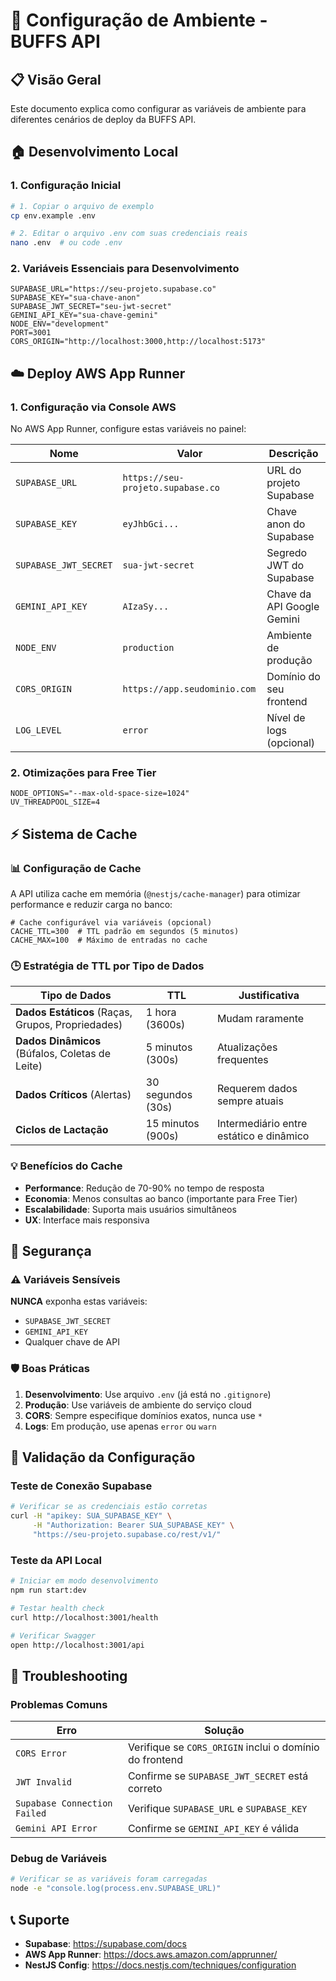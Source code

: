 # 🔧 Configuração de Ambiente - BUFFS API

## 📋 Visão Geral

Este documento explica como configurar as variáveis de ambiente para diferentes cenários de deploy da BUFFS API.

## 🏠 Desenvolvimento Local

### 1. Configuração Inicial

```bash
# 1. Copiar o arquivo de exemplo
cp env.example .env

# 2. Editar o arquivo .env com suas credenciais reais
nano .env  # ou code .env
```

### 2. Variáveis Essenciais para Desenvolvimento

```env
SUPABASE_URL="https://seu-projeto.supabase.co"
SUPABASE_KEY="sua-chave-anon"
SUPABASE_JWT_SECRET="seu-jwt-secret"
GEMINI_API_KEY="sua-chave-gemini"
NODE_ENV="development"
PORT=3001
CORS_ORIGIN="http://localhost:3000,http://localhost:5173"
```

## ☁️ Deploy AWS App Runner

### 1. Configuração via Console AWS

No AWS App Runner, configure estas variáveis no painel:

| Nome | Valor | Descrição |
|------|-------|-----------|
| `SUPABASE_URL` | `https://seu-projeto.supabase.co` | URL do projeto Supabase |
| `SUPABASE_KEY` | `eyJhbGci...` | Chave anon do Supabase |
| `SUPABASE_JWT_SECRET` | `sua-jwt-secret` | Segredo JWT do Supabase |
| `GEMINI_API_KEY` | `AIzaSy...` | Chave da API Google Gemini |
| `NODE_ENV` | `production` | Ambiente de produção |
| `CORS_ORIGIN` | `https://app.seudominio.com` | Domínio do seu frontend |
| `LOG_LEVEL` | `error` | Nível de logs (opcional) |

### 2. Otimizações para Free Tier

```env
NODE_OPTIONS="--max-old-space-size=1024"
UV_THREADPOOL_SIZE=4
```

## ⚡ Sistema de Cache

### 📊 Configuração de Cache

A API utiliza cache em memória (`@nestjs/cache-manager`) para otimizar performance e reduzir carga no banco:

```env
# Cache configurável via variáveis (opcional)
CACHE_TTL=300  # TTL padrão em segundos (5 minutos)
CACHE_MAX=100  # Máximo de entradas no cache
```

### 🕒 Estratégia de TTL por Tipo de Dados

| Tipo de Dados | TTL | Justificativa |
|---------------|-----|---------------|
| **Dados Estáticos** (Raças, Grupos, Propriedades) | 1 hora (3600s) | Mudam raramente |
| **Dados Dinâmicos** (Búfalos, Coletas de Leite) | 5 minutos (300s) | Atualizações frequentes |
| **Dados Críticos** (Alertas) | 30 segundos (30s) | Requerem dados sempre atuais |
| **Ciclos de Lactação** | 15 minutos (900s) | Intermediário entre estático e dinâmico |

### 💡 Benefícios do Cache

- **Performance**: Redução de 70-90% no tempo de resposta
- **Economia**: Menos consultas ao banco (importante para Free Tier)
- **Escalabilidade**: Suporta mais usuários simultâneos
- **UX**: Interface mais responsiva

## 🔐 Segurança

### ⚠️ Variáveis Sensíveis

**NUNCA** exponha estas variáveis:

- `SUPABASE_JWT_SECRET`
- `GEMINI_API_KEY`
- Qualquer chave de API

### 🛡️ Boas Práticas

1. **Desenvolvimento**: Use arquivo `.env` (já está no `.gitignore`)
2. **Produção**: Use variáveis de ambiente do serviço cloud
3. **CORS**: Sempre especifique domínios exatos, nunca use `*`
4. **Logs**: Em produção, use apenas `error` ou `warn`

## 🧪 Validação da Configuração

### Teste de Conexão Supabase

```bash
# Verificar se as credenciais estão corretas
curl -H "apikey: SUA_SUPABASE_KEY" \
     -H "Authorization: Bearer SUA_SUPABASE_KEY" \
     "https://seu-projeto.supabase.co/rest/v1/"
```

### Teste da API Local

```bash
# Iniciar em modo desenvolvimento
npm run start:dev

# Testar health check
curl http://localhost:3001/health

# Verificar Swagger
open http://localhost:3001/api
```

## 🚨 Troubleshooting

### Problemas Comuns

| Erro | Solução |
|------|---------|
| `CORS Error` | Verifique se `CORS_ORIGIN` inclui o domínio do frontend |
| `JWT Invalid` | Confirme se `SUPABASE_JWT_SECRET` está correto |
| `Supabase Connection Failed` | Verifique `SUPABASE_URL` e `SUPABASE_KEY` |
| `Gemini API Error` | Confirme se `GEMINI_API_KEY` é válida |

### Debug de Variáveis

```bash
# Verificar se as variáveis foram carregadas
node -e "console.log(process.env.SUPABASE_URL)"
```

## 📞 Suporte

- **Supabase**: <https://supabase.com/docs>
- **AWS App Runner**: <https://docs.aws.amazon.com/apprunner/>
- **NestJS Config**: <https://docs.nestjs.com/techniques/configuration>
